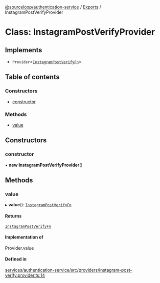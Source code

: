 [@sourceloop/authentication-service](../README.md) / [Exports](../modules.md) / InstagramPostVerifyProvider

# Class: InstagramPostVerifyProvider

## Implements

- `Provider`<[`InstagramPostVerifyFn`](../interfaces/InstagramPostVerifyFn.md)\>

## Table of contents

### Constructors

- [constructor](InstagramPostVerifyProvider.md#constructor)

### Methods

- [value](InstagramPostVerifyProvider.md#value)

## Constructors

### constructor

• **new InstagramPostVerifyProvider**()

## Methods

### value

▸ **value**(): [`InstagramPostVerifyFn`](../interfaces/InstagramPostVerifyFn.md)

#### Returns

[`InstagramPostVerifyFn`](../interfaces/InstagramPostVerifyFn.md)

#### Implementation of

Provider.value

#### Defined in

[services/authentication-service/src/providers/instagram-post-verify.provider.ts:14](https://github.com/codeweb05/repo1/blob/ea19add/services/authentication-service/src/providers/instagram-post-verify.provider.ts#L14)
